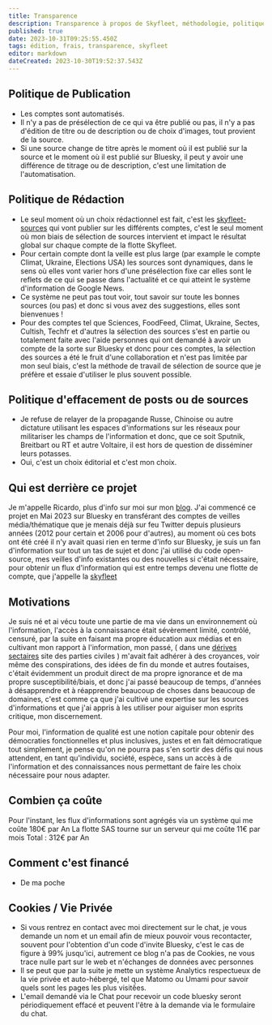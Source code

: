```yaml
---
title: Transparence
description: Transparence à propos de Skyfleet, méthodologie, politique éditoriale, frais de fonctionnement
published: true
date: 2023-10-31T09:25:55.450Z
tags: édition, frais, transparence, skyfleet
editor: markdown
dateCreated: 2023-10-30T19:52:37.543Z
---
```


## Politique de Publication

- Les comptes sont automatisés. 
- Il n'y a pas de présélection de ce qui va être publié ou pas, il n'y a pas d'édition de titre ou de description ou de choix d'images, tout provient de la source. 
- Si une source change de titre après le moment où il est publié sur la source et le moment où il est publié sur Bluesky, il peut y avoir une différence de titrage ou de description, c'est une limitation de l'automatisation. 
 
## Politique de Rédaction

- Le seul moment où un choix rédactionnel est fait, c'est les [skyfleet-sources](/fr/skyfleet-sources) qui vont publier sur les différents comptes, c'est le seul moment où mon biais de sélection de sources intervient et impact le résultat global sur chaque compte de la flotte Skyfleet. 
- Pour certain compte dont la veille est plus large (par example le compte Climat, Ukraine, Elections USA) les sources sont dynamiques, dans le sens où elles vont varier hors d'une présélection fixe car elles sont le reflets de ce qui se passe dans l'actualité et ce qui atteint le système d'information de Google News. 
- Ce système ne peut pas tout voir, tout savoir sur toute les bonnes sources (ou pas) et donc si vous avez des suggestions, elles sont bienvenues ! 
- Pour des comptes tel que Sciences, FoodFeed, Climat, Ukraine, Sectes, Cultish, Techfr et d'autres la sélection des sources s'est en partie ou totalement faite avec l'aide personnes qui ont demandé à avoir un compte de la sorte sur Bluesky et donc pour ces comptes, la sélection des sources a été le fruit d'une collaboration et n'est pas limitée par mon seul biais, c'est la méthode de travail de sélection de source que je préfère et essaie d'utiliser le plus souvent possible. 

## Politique d'effacement de posts ou de sources

- Je refuse de relayer de la propagande Russe, Chinoise ou autre dictature utilisant les espaces d'informations sur les réseaux pour militariser les champs de l'information et donc, que ce soit Sputnik, Breitbart ou RT et autre Voltaire, il est hors de question de disséminer leurs potasses. 
- Oui, c'est un choix éditorial et c'est mon choix. 

## Qui est derrière ce projet

Je m'appelle Ricardo, plus d'info sur moi sur mon [blog](https://blog.rmendes.net/about).
J'ai commencé ce projet en Mai 2023 sur Bluesky en transférant des comptes de veilles média/thématique que je menais déjà sur feu Twitter depuis plusieurs années (2012 pour certain et 2006 pour d'autres), au moment où ces bots ont été créé il n'y avait quasi rien en terme d'info sur Bluesky, je suis un fan d'information sur tout un tas de sujet et donc j'ai utilisé du code open-source, mes veilles d'info existantes ou des nouvelles si c'était nécessaire, pour obtenir un flux d'information qui est entre temps devenu une flotte de compte, que j'appelle la [skyfleet](/fr/skyfleet)

## Motivations

Je suis né et ai vécu toute une partie de ma vie dans un environnement où l'information, l'accès à la connaissance était sévèrement limité, contrôlé, censuré, par la suite en faisant ma propre éducation aux médias et en cultivant mon rapport à l'information, mon passé, ( dans une [dérives sectaires](https://okcinfo.news/a-propos-dokcinfo/) site des parties civiles ) m'avait fait adhérer à des croyances, voir même des conspirations, des idées de fin du monde et autres foutaises, c'était évidemment un produit direct de ma propre ignorance et de ma propre susceptibilité/biais, et donc j'ai passé beaucoup de temps, d'années à désapprendre et à réapprendre beaucoup de choses dans beaucoup de domaines, c'est comme ça que j'ai cultivé une expertise sur les sources d'informations et que j'ai appris à les utiliser pour aiguiser mon esprits critique, mon discernement. 

Pour moi, l'information de qualité est une notion capitale pour obtenir des démocraties fonctionnelles et plus inclusives, justes et en fait démocratique tout simplement, je pense qu'on ne pourra pas s'en sortir des défis qui nous attendent, en tant qu'individu, société, espèce, sans un accès à de l'information et des connaissances nous permettant de faire les choix nécessaire pour nous adapter. 

## Combien ça coûte

Pour l'instant, les flux d'informations sont agrégés via un système qui me coûte 180€ par An
La flotte SAS tourne sur un serveur qui me coûte 11€ par mois
Total : 312€ par An

## Comment c'est financé

- De ma poche

 ## Cookies / Vie Privée
- Si vous rentrez en contact avec moi directement sur le chat, je vous demande un nom et un email afin de mieux pouvoir vous recontacter, souvent pour l'obtention d'un code d'invite Bluesky, c'est le cas de figure à 99% jusqu'ici, autrement ce blog n'a pas de Cookies, ne vous trace nulle part sur le web et n'échanges de données avec personnes
- Il se peut que par la suite je mette un système Analytics respectueux de la vie privée et auto-hébergé, tel que Matomo ou Umami pour savoir quels sont les pages les plus visitếes. 
- L'email demandé via le Chat pour recevoir un code bluesky seront périodiquement effacé et peuvent l'être à la demande via le formulaire du chat. 